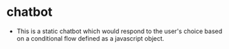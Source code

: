 # chatbot
- This is a static chatbot which would respond to the user's choice based on a conditional flow defined as a javascript object.
